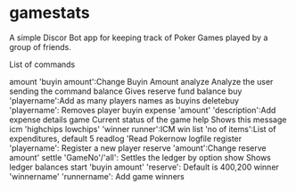 # gamestats

A simple Discor Bot app for keeping track of Poker Games played by a group of friends.

List of commands

  amount    'buyin amount':Change Buyin Amount
  analyze   Analyze the user sending the command
  balance   Gives reserve fund balance
  buy       'playername':Add as many players names as buyins
  deletebuy 'playername': Removes player buyin
  expense   'amount' 'description':Add expense details
  game      Current status of the game
  help      Shows this message
  icm       'highchips lowchips' 'winner runner':ICM win
  list      'no of items':List of expenditures, default 5
  readlog   'Read Pokernow logfile
  register  'playername': Register a new player
  reserve   'amount':Change reserve amount'
  settle    'GameNo'/'all': Settles the ledger by option
  show      Shows ledger balances
  start     'buyin amount' 'reserve': Default is 400,200
  winner    'winnername' 'runnername': Add game winners
